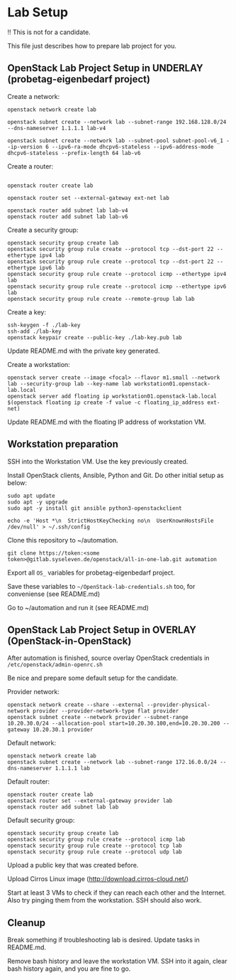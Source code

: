 # Lab Setup

!! This is not for a candidate.

This file just describes how to prepare lab project for you.

## OpenStack Lab Project Setup in UNDERLAY (probetag-eigenbedarf project)

Create a network:
```
openstack network create lab

openstack subnet create --network lab --subnet-range 192.168.128.0/24 --dns-nameserver 1.1.1.1 lab-v4

openstack subnet create --network lab --subnet-pool subnet-pool-v6_1 --ip-version 6 --ipv6-ra-mode dhcpv6-stateless --ipv6-address-mode dhcpv6-stateless --prefix-length 64 lab-v6
```

Create a router:
```

openstack router create lab

openstack router set --external-gateway ext-net lab

openstack router add subnet lab lab-v4
openstack router add subnet lab lab-v6
```

Create a security group:
```
openstack security group create lab
openstack security group rule create --protocol tcp --dst-port 22 --ethertype ipv4 lab
openstack security group rule create --protocol tcp --dst-port 22 --ethertype ipv6 lab
openstack security group rule create --protocol icmp --ethertype ipv4 lab
openstack security group rule create --protocol icmp --ethertype ipv6 lab
openstack security group rule create --remote-group lab lab
```

Create a key:
```
ssh-keygen -f ./lab-key
ssh-add ./lab-key
openstack keypair create --public-key ./lab-key.pub lab
```
Update README.md with the private key generated.


Create a workstation:
```
openstack server create --image <focal> --flavor m1.small --network lab --security-group lab --key-name lab workstation01.openstack-lab.local
openstack server add floating ip workstation01.openstack-lab.local $(openstack floating ip create -f value -c floating_ip_address ext-net)
```
Update README.md with the floating IP address of workstation VM.


## Workstation preparation

SSH into the Workstation VM. Use the key previously created.

Install OpenStack clients, Ansible, Python and Git. Do other initial setup as below:

```
sudo apt update
sudo apt -y upgrade
sudo apt -y install git ansible python3-openstackclient

echo -e 'Host *\n  StrictHostKeyChecking no\n  UserKnownHostsFile /dev/null' > ~/.ssh/config
```

Clone this repository to ~/automation.

```
git clone https://token:<some token>@gitlab.syseleven.de/openstack/all-in-one-lab.git automation
```

Export all `OS_` variables for probetag-eigenbedarf project.

Save these variables to `~/OpenStack-lab-credentials.sh` too, for conveniense (see README.md)

Go to ~/automation and run it (see README.md)

## OpenStack Lab Project Setup in OVERLAY (OpenStack-in-OpenStack)

After automation is finished, source overlay OpenStack credentials in `/etc/openstack/admin-openrc.sh`

Be nice and prepare some default setup for the candidate.

Provider network:
```
openstack network create --share --external --provider-physical-network provider --provider-network-type flat provider
openstack subnet create --network provider --subnet-range 10.20.30.0/24 --allocation-pool start=10.20.30.100,end=10.20.30.200 --gateway 10.20.30.1 provider
```

Default network:
```
openstack network create lab
openstack subnet create --network lab --subnet-range 172.16.0.0/24 --dns-nameserver 1.1.1.1 lab
```

Default router:
```
openstack router create lab
openstack router set --external-gateway provider lab
openstack router add subnet lab lab
```

Default security group:
```
openstack security group create lab
openstack security group rule create --protocol icmp lab
openstack security group rule create --protocol tcp lab
openstack security group rule create --protocol udp lab
```

Upload a public key that was created before.

Upload Cirros Linux image (http://download.cirros-cloud.net/)

Start at least 3 VMs to check if they can reach each other and the Internet.
Also try pinging them from the workstation. SSH should also work.

## Cleanup

Break something if troubleshooting lab is desired. Update tasks in README.md.

Remove bash history and leave the workstation VM. SSH into it again, clear
bash history again, and you are fine to go.
